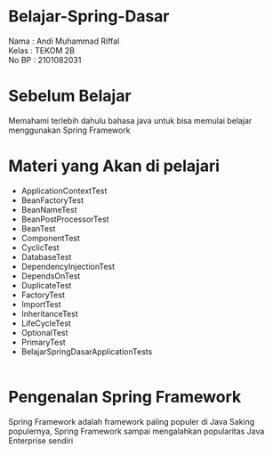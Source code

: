 # Belajar-Spring-Dasar

Nama : Andi Muhammad Riffal<br>
Kelas : TEKOM 2B<br>
No BP : 2101082031<br>

# Sebelum Belajar

Memahami terlebih dahulu bahasa java untuk bisa memulai belajar menggunakan Spring Framework<br>

# Materi yang Akan di pelajari

- ApplicationContextTest<br>
- BeanFactoryTest<br>
- BeanNameTest<br>
- BeanPostProcessorTest<br>
- BeanTest<br>
- ComponentTest<br>
- CyclicTest<br>
- DatabaseTest<br>
- DependencyInjectionTest<br>
- DependsOnTest<br>
- DuplicateTest<br>
- FactoryTest<br>
- ImportTest<br>
- InheritanceTest<br>
- LifeCycleTest<br>
- OptionalTest<br>
- PrimaryTest<br>
- BelajarSpringDasarApplicationTests<br><br>

# Pengenalan Spring Framework
Spring Framework adalah framework paling populer di Java Saking populernya, Spring Framework sampai mengalahkan popularitas Java Enterprise sendiri



